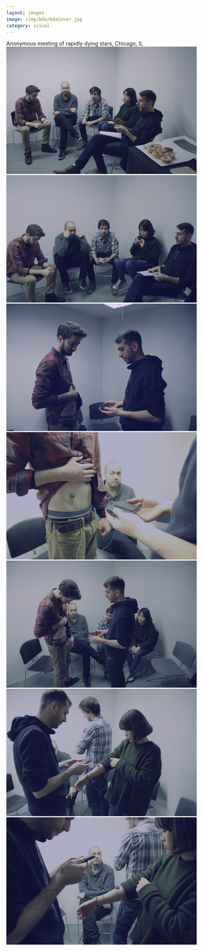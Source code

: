 ```yaml
---
layout: images
image: /img/bda/bdaCover.jpg
category: visual
---
```

<div class="animated fadeOut">Anonymous meeting of rapidly dying stars, Chicago, IL</div>

<div id="owl-demo" class="owl-carousel">
  <div><img src="/img/bda/bda1.jpg"></div>
  <div><img src="/img/bda/bda2.jpg"></div>
  <div><img src="/img/bda/bda3.jpg"></div>
  <div><img src="/img/bda/bda4.jpg"></div>
  <div><img src="/img/bda/bda5.jpg"></div>
  <div><img src="/img/bda/bda6.jpg"></div>
  <div><img src="/img/bda/bda7.jpg"></div>
</div>

<script>
$(document).ready(function() {
$("#owl-demo").owlCarousel({

  autoPlay: 3000,
  stopOnHover: true,
  navigation: true,
  paginationSpeed: 1000,
  goToFirstSpeed: 2000,
  singleItem: true,
  autoHeight: true,
  transitionStyle: "fade"
  });

});

</script>
